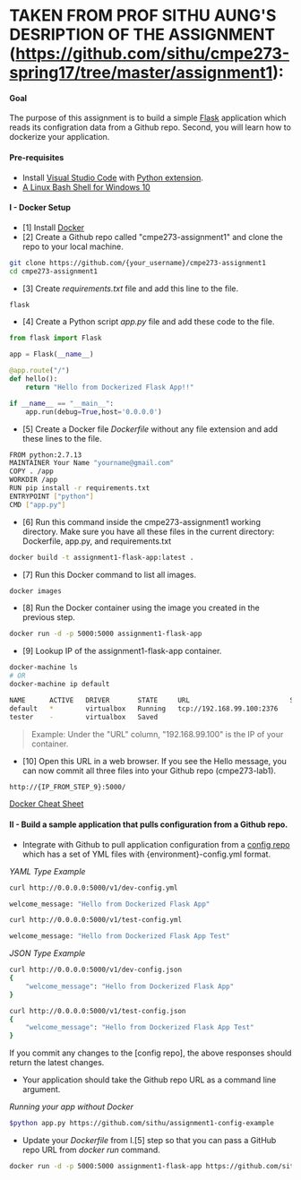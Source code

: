 # TAKEN FROM PROF SITHU AUNG'S DESRIPTION OF THE ASSIGNMENT (https://github.com/sithu/cmpe273-spring17/tree/master/assignment1):

#### Goal

The purpose of this assignment is to build a simple [Flask](http://flask.pocoo.org/)  application which reads its configration data from a Github repo. Second, you will learn how to dockerize your application.

#### Pre-requisites
* Install [Visual Studio Code](https://code.visualstudio.com/) with [Python extension](https://code.visualstudio.com/docs/languages/python).
* [A Linux Bash Shell for Windows 10](http://www.howtogeek.com/249966/how-to-install-and-use-the-linux-bash-shell-on-windows-10/)
    
#### I - Docker Setup

* [1] Install [Docker]
* [2] Create a Github repo called "cmpe273-assignment1" and clone the repo to your local machine.

```sh
git clone https://github.com/{your_username}/cmpe273-assignment1
cd cmpe273-assignment1
```

* [3] Create *requirements.txt* file and add this line to the file.
```sh
flask
```

* [4] Create a Python script *app.py* file and add these code to the file.
```python
from flask import Flask

app = Flask(__name__)

@app.route("/")
def hello():
    return "Hello from Dockerized Flask App!!"

if __name__ == "__main__":
    app.run(debug=True,host='0.0.0.0')
```


* [5] Create a Docker file *Dockerfile* without any file extension and add these lines to the file.
```sh
FROM python:2.7.13
MAINTAINER Your Name "yourname@gmail.com"
COPY . /app
WORKDIR /app
RUN pip install -r requirements.txt
ENTRYPOINT ["python"]
CMD ["app.py"]
```

* [6] Run this command inside the cmpe273-assignment1 working directory. Make sure you have all these files in the current directory: Dockerfile, app.py, and requirements.txt
```sh
docker build -t assignment1-flask-app:latest .
```

* [7] Run this Docker command to list all images.
```sh
docker images
```

* [8] Run the Docker container using the image you created in the previous step.
```sh
docker run -d -p 5000:5000 assignment1-flask-app
```

* [9] Lookup IP of the assignment1-flask-app container.
```sh
docker-machine ls
# OR 
docker-machine ip default
```
```sh
NAME      ACTIVE   DRIVER       STATE     URL                         SWARM   DOCKER    ERRORS
default   *        virtualbox   Running   tcp://192.168.99.100:2376           v1.11.1   
tester    -        virtualbox   Saved                                         Unknown   
```
> Example: Under the "URL" column, "192.168.99.100" is the IP of your container.

* [10] Open this URL in a web browser. If you see the Hello message, you can now commit all three files into your Github repo (cmpe273-lab1).

```sh
http://{IP_FROM_STEP_9}:5000/
```

[Docker Cheat Sheet](https://github.com/wsargent/docker-cheat-sheet)

[Docker]: https://docs.docker.com/engine/installation/#/on-osx-and-windows

#### II - Build a sample application that pulls configuration from a Github repo. 

* Integrate with Github to pull application configuration from a [config repo](https://github.com/sithu/assignment1-config-example) which has a set of YML files with {environment}-config.yml format.

_YAML Type Example_

```sh
curl http://0.0.0.0:5000/v1/dev-config.yml

welcome_message: "Hello from Dockerized Flask App"

curl http://0.0.0.0:5000/v1/test-config.yml

welcome_message: "Hello from Dockerized Flask App Test"
```

_JSON Type Example_

```sh
curl http://0.0.0.0:5000/v1/dev-config.json
{
    "welcome_message": "Hello from Dockerized Flask App"
}

curl http://0.0.0.0:5000/v1/test-config.json
{
    "welcome_message": "Hello from Dockerized Flask App Test"
}
```

If you commit any changes to the [config repo], the above responses should return the latest changes.

* Your application should take the Github repo URL as a command line argument.

_Running your app without Docker_
```sh
$python app.py https://github.com/sithu/assignment1-config-example
```

* Update your *Dockerfile* from I.[5] step so that you can pass a GitHub repo URL from _docker run_ command.

```sh
docker run -d -p 5000:5000 assignment1-flask-app https://github.com/sithu/assignment1-config-example
```
